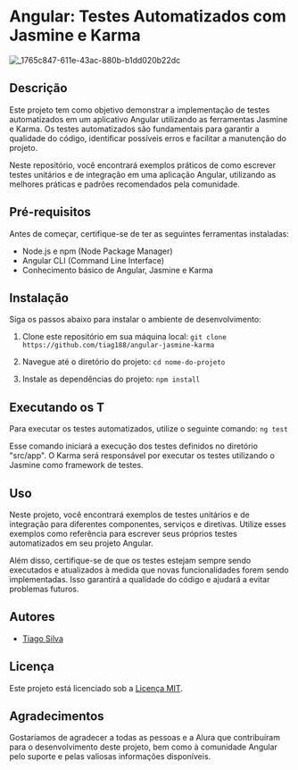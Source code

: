 # Angular: Testes Automatizados com Jasmine e Karma

![_1765c847-611e-43ac-880b-b1dd020b22dc](https://github.com/tiag188/angular-jasmine-karma/assets/70734516/15dfe439-3993-4174-b90b-303a1acef49d)

## Descrição

Este projeto tem como objetivo demonstrar a implementação de testes automatizados em um aplicativo Angular utilizando as ferramentas Jasmine e Karma. Os testes automatizados são fundamentais para garantir a qualidade do código, identificar possíveis erros e facilitar a manutenção do projeto.

Neste repositório, você encontrará exemplos práticos de como escrever testes unitários e de integração em uma aplicação Angular, utilizando as melhores práticas e padrões recomendados pela comunidade.

## Pré-requisitos

Antes de começar, certifique-se de ter as seguintes ferramentas instaladas:

- Node.js e npm (Node Package Manager)
- Angular CLI (Command Line Interface)
- Conhecimento básico de Angular, Jasmine e Karma

## Instalação

Siga os passos abaixo para instalar o ambiente de desenvolvimento:

1. Clone este repositório em sua máquina local:
`git clone https://github.com/tiag188/angular-jasmine-karma`

2. Navegue até o diretório do projeto:
`cd nome-do-projeto`

3. Instale as dependências do projeto:
`npm install`

## Executando os T
Para executar os testes automatizados, utilize o seguinte comando:
`ng test`

Esse comando iniciará a execução dos testes definidos no diretório "src/app". O Karma será responsável por executar os testes utilizando o Jasmine como framework de testes.

## Uso

Neste projeto, você encontrará exemplos de testes unitários e de integração para diferentes componentes, serviços e diretivas. Utilize esses exemplos como referência para escrever seus próprios testes automatizados em seu projeto Angular.

Além disso, certifique-se de que os testes estejam sempre sendo executados e atualizados à medida que novas funcionalidades forem sendo implementadas. Isso garantirá a qualidade do código e ajudará a evitar problemas futuros.

## Autores

- [Tiago Silva](https://github.com/tiag188)

## Licença

Este projeto está licenciado sob a [Licença MIT](https://github.com/tiag188/angular-jasmine-karma/blob/main/LICENSE).

## Agradecimentos

Gostaríamos de agradecer a todas as pessoas e a Alura que contribuíram para o desenvolvimento deste projeto, bem como à comunidade Angular pelo suporte e pelas valiosas informações disponíveis.
